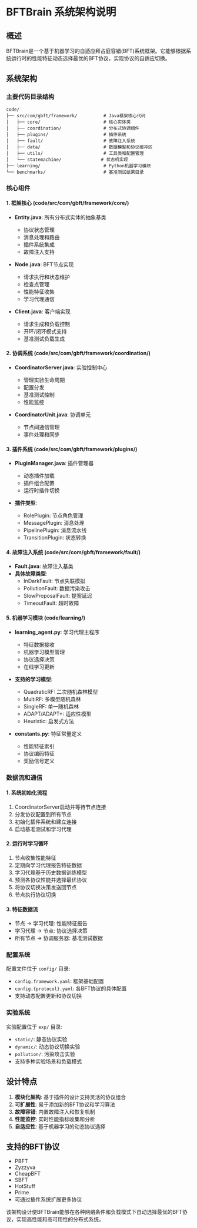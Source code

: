 # BFTBrain 系统架构说明

## 概述
BFTBrain是一个基于机器学习的自适应拜占庭容错(BFT)系统框架。它能够根据系统运行时的性能特征动态选择最优的BFT协议，实现协议的自适应切换。

## 系统架构

### 主要代码目录结构

```
code/
├── src/com/gbft/framework/          # Java框架核心代码
│   ├── core/                        # 核心实体类
│   ├── coordination/                # 分布式协调组件
│   ├── plugins/                     # 插件系统
│   ├── fault/                       # 故障注入系统
│   ├── data/                        # 数据模型和协议缓冲区
│   ├── utils/                       # 工具类和配置管理
│   └── statemachine/               # 状态机实现
├── learning/                        # Python机器学习模块
└── benchmarks/                      # 基准测试结果目录
```

### 核心组件

#### 1. 框架核心 (code/src/com/gbft/framework/core/)

- **Entity.java**: 所有分布式实体的抽象基类
  - 协议状态管理
  - 消息处理和路由
  - 插件系统集成
  - 故障注入支持

- **Node.java**: BFT节点实现
  - 请求执行和状态维护
  - 检查点管理
  - 性能特征收集
  - 学习代理通信

- **Client.java**: 客户端实现
  - 请求生成和负载控制
  - 开环/闭环模式支持
  - 基准测试负载生成

#### 2. 协调系统 (code/src/com/gbft/framework/coordination/)

- **CoordinatorServer.java**: 实验控制中心
  - 管理实验生命周期
  - 配置分发
  - 基准测试控制
  - 性能监控

- **CoordinatorUnit.java**: 协调单元
  - 节点间通信管理
  - 事件处理和同步

#### 3. 插件系统 (code/src/com/gbft/framework/plugins/)

- **PluginManager.java**: 插件管理器
  - 动态插件加载
  - 插件组合配置
  - 运行时插件切换

- **插件类型**:
  - RolePlugin: 节点角色管理
  - MessagePlugin: 消息处理
  - PipelinePlugin: 消息流水线
  - TransitionPlugin: 状态转换

#### 4. 故障注入系统 (code/src/com/gbft/framework/fault/)

- **Fault.java**: 故障注入基类
- **具体故障类型**:
  - InDarkFault: 节点失联模拟
  - PollutionFault: 数据污染攻击
  - SlowProposalFault: 提案延迟
  - TimeoutFault: 超时故障

#### 5. 机器学习模块 (code/learning/)

- **learning_agent.py**: 学习代理主程序
  - 特征数据接收
  - 机器学习模型管理
  - 协议选择决策
  - 在线学习更新

- **支持的学习模型**:
  - QuadraticRF: 二次随机森林模型
  - MultiRF: 多模型随机森林
  - SingleRF: 单一随机森林
  - ADAPT/ADAPT+: 适应性模型
  - Heuristic: 启发式方法

- **constants.py**: 特征常量定义
  - 性能特征索引
  - 协议编码特征
  - 奖励信号定义

### 数据流和通信

#### 1. 系统初始化流程
1. CoordinatorServer启动并等待节点连接
2. 分发协议配置到所有节点
3. 初始化插件系统和建立连接
4. 启动基准测试和学习代理

#### 2. 运行时学习循环
1. 节点收集性能特征
2. 定期向学习代理报告特征数据
3. 学习代理基于历史数据训练模型
4. 预测各协议性能并选择最优协议
5. 将协议切换决策发送回节点
6. 节点执行协议切换

#### 3. 特征数据流
- 节点 → 学习代理: 性能特征报告
- 学习代理 → 节点: 协议选择决策
- 所有节点 → 协调服务器: 基准测试数据

### 配置系统

配置文件位于 `config/` 目录:
- `config.framework.yaml`: 框架基础配置
- `config.{protocol}.yaml`: 各BFT协议的具体配置
- 支持动态配置更新和协议切换

### 实验系统

实验配置位于 `exp/` 目录:
- `static/`: 静态协议实验
- `dynamic/`: 动态协议切换实验
- `pollution/`: 污染攻击实验
- 支持多种实验场景和负载模式

## 设计特点

1. **模块化架构**: 基于插件的设计支持灵活的协议组合
2. **可扩展性**: 易于添加新的BFT协议和学习算法
3. **故障容错**: 内置故障注入和恢复机制
4. **性能监控**: 实时性能指标收集和分析
5. **自适应性**: 基于机器学习的动态协议选择

## 支持的BFT协议

- PBFT
- Zyzzyva
- CheapBFT
- SBFT
- HotStuff
- Prime
- 可通过插件系统扩展更多协议

该架构设计使BFTBrain能够在各种网络条件和负载模式下自动选择最优的BFT协议，实现高性能和高可用性的分布式系统。

